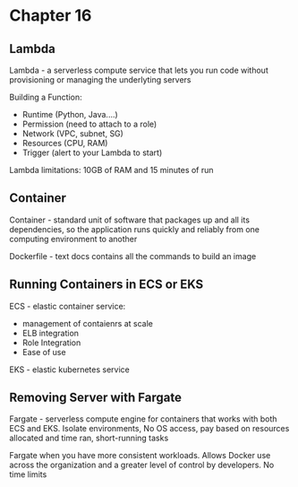 # Chapter 16

## Lambda
Lambda - a serverless compute service that lets you run code without provisioning or managing the underlyting servers

Building a Function:
- Runtime (Python, Java....)
- Permission (need to attach to a role)
- Network (VPC, subnet, SG)
- Resources (CPU, RAM)
- Trigger (alert to your Lambda to start)

Lambda limitations: 10GB of RAM and 15 minutes of run

## Container
Container - standard unit of software that packages up and all its dependencies, so the application runs quickly and reliably from one computing environment to another

Dockerfile - text docs contains all the commands to build an image

## Running Containers in ECS or EKS

ECS - elastic container service:
- management of contaienrs at scale
- ELB integration
- Role Integration
- Ease of use

EKS - elastic kubernetes service

## Removing Server with Fargate
Fargate - serverless compute engine for containers that works with both ECS and EKS. Isolate environments, No OS access, pay based on resources allocated and time ran, short-running tasks

Fargate when you have more consistent workloads. Allows Docker use across the organization and a greater level of control by developers. No time limits
